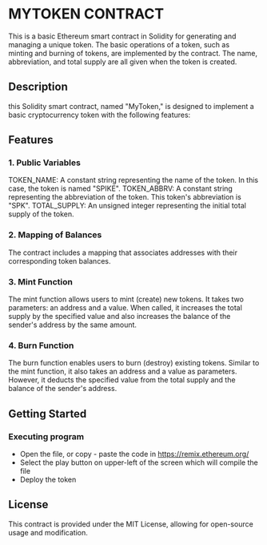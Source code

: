 # MYTOKEN CONTRACT

This is a basic Ethereum smart contract in Solidity for generating and managing a unique token. The basic operations of a token, such as minting and burning of tokens, are implemented by the contract. The name, abbreviation, and total supply are all given when the token is created.

## Description

this Solidity smart contract, named "MyToken," is designed to implement a basic cryptocurrency token with the following features:

## Features

### 1. Public Variables
TOKEN_NAME: A constant string representing the name of the token. In this case, the token is named "SPIKE".
TOKEN_ABBRV: A constant string representing the abbreviation of the token. This token's abbreviation is "SPK".
TOTAL_SUPPLY: An unsigned integer representing the initial total supply of the token.
### 2. Mapping of Balances
The contract includes a mapping that associates addresses with their corresponding token balances.

### 3. Mint Function
The mint function allows users to mint (create) new tokens. It takes two parameters: an address and a value. When called, it increases the total supply by the specified value and also increases the balance of the sender's address by the same amount.

### 4. Burn Function
The burn function enables users to burn (destroy) existing tokens. Similar to the mint function, it also takes an address and a value as parameters. However, it deducts the specified value from the total supply and the balance of the sender's address.

## Getting Started

### Executing program

* Open the file, or copy - paste the code in https://remix.ethereum.org/
* Select the play button on upper-left of the screen which will compile the file
* Deploy the token


## License

This contract is provided under the MIT License, allowing for open-source usage and modification.
